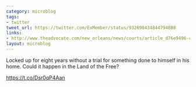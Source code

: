 ```yaml
---
category: microblog
tags:
- twitter
tweet_url: https://twitter.com/ExMember/status/932690434844794880
links:
- http://www.theadvocate.com/new_orleans/news/courts/article_d76e9496-c995-11e7-bd8b-4bb8d14cacbf.html
layout: microblog
---
```

Locked up for eight years without a trial for something done to himself in his home. Could it happen in the Land of the Free?

https://t.co/Dsr0qP4Aan
